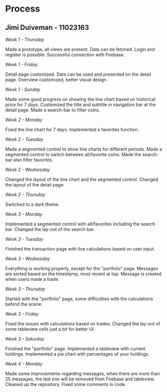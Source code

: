 # Process

## Jimi Duiveman - 11023163

*Week 1 - Thursday*

Made a prototype, all views are present.
Data can be fetched.
Login and register is possible.
Successful connection with Firebase.

*Week 1 - Friday*

Detail page customized.
Data can be used and presented on the detail page.
Overview customized, better visual design.

*Week 1 - Sunday*

Made some good progress on showing the line chart based on historical price for 7 days.
Customized the title and subtitle in navigation bar at the detail page.
Made a search-bar to filter coins.

*Week 2 - Monday*

Fixed the line chart for 7 days.
Implemented a favorites function.

*Week 2 - Tuesday*

Made a segmented control to show line charts for different periods.
Made a segmented control to switch between all/favorite coins.
Made the search-bar also filter favorites.

*Week 2 - Wednesday*

Changed the layout of the line chart and the segmented control.
Changed the layout of the detail page.

*Week 2 - Thursday*

Switched to a dark theme.

*Week 3 - Monday*

Implemented a segmented control with all/favorites including the search bar.
Changed the lay-out of the search bar.

*Week 3 - Tuesday*

Finished the transaction page with live calculations based on user input.

*Week 3 - Wednesday*

Everything is working properly, except for the "portfolio" page.
Messages are sorted based on the timestamp, most recent at top.
Message is created when users made a trade.

*Week 3 - Thursday*

Started with the "portfolio" page, some difficulties with the calculations behind the scene.

*Week 3 - Friday*

Fixed the issues with calculations based on trades.
Changed the lay-out of some tableview cells just a bit for better UI.

*Week 3 - Saturday*

Finished the "portfolio" page.
Implemented a tableview with current holdings.
Implemented a pie chart with percentages of your holdings.

*Week 4 - Monday*

Made some improvements regarding messages, when there are more than 25 messages, the last one will be removed from Firebase and tableview.
Cleaned up the repository.
Fixed some comments in code.
